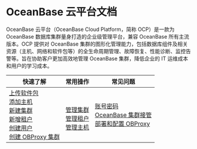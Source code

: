 # OceanBase 云平台文档

OceanBase 云平台（OceanBase Cloud Platform，简称 OCP）是一款为 OceanBase 数据库集群量身打造的企业级管理平台，兼容 OceanBase 所有主流版本。OCP 提供对 OceanBase 集群的图形化管理能力，包括数据库组件及相关资源（主机、网络和软件包等）的全生命周期管理、故障恢复、性能诊断、监控告警等。旨在协助客户更加高效地管理 OceanBase 集群，降低企业的 IT 运维成本和用户的学习成本。

|         快速了解          |                            常用操作                             |                                常见问题                                |
|---------------------|---------------------------------------------------------------|------------------------------------------------------------------|
|  [上传软件包](3.ob-cloud-platform/7.manage-software-packages/1.upload-a-software-package.md) </br> [添加主机](3.ob-cloud-platform/6.management-host/2.add-host.md)</br> [新建集群](3.ob-cloud-platform/4.manage-clusters/3.basic-operations/2.create-a-cluster.md)</br> [新增租户](3.ob-cloud-platform/5.manage-tenants/2.basic-tenant-operations/1.userguide-create-a-tenant.md) </br> [创建用户](3.ob-cloud-platform/10.using-system-management/5.create-user.md)</br> [创建 OBProxy 集群](3.ob-cloud-platform/8.obproxy-management/1.create-an-obproxy-cluster.md)               |</br> [管理集群](3.ob-cloud-platform/4.manage-clusters/1.manage-cluster-operations-1.md)  </br>[管理租户](3.ob-cloud-platform/5.manage-tenants/1.manage-tenant-operations.md) </br>[管理主机](3.ob-cloud-platform/6.management-host/1.manage-host-operation-list.md)       |  [账号密码](3.ob-cloud-platform/11.faq.md)</br>[OceanBase 集群接管](3.ob-cloud-platform/11.faq.md)  </br>[部署和配置 OBProxy](3.ob-cloud-platform/11.faq.md)        |
